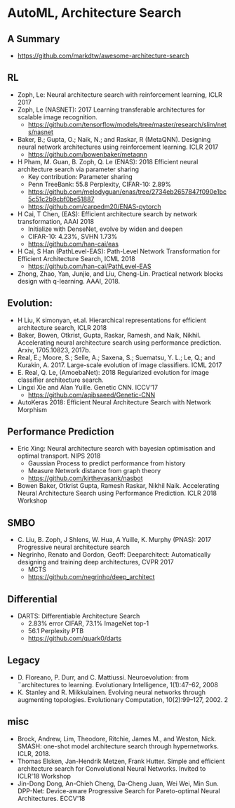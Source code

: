 # AutoML, Architecture Search

## A Summary
- https://github.com/markdtw/awesome-architecture-search

## RL
- Zoph, Le: Neural architecture search with reinforcement learning, ICLR 2017
- Zoph, Le (NASNET): 2017 Learning transferable architectures for scalable image recognition.
	- https://github.com/tensorflow/models/tree/master/research/slim/nets/nasnet
- Baker, B.; Gupta, O.; Naik, N.; and Raskar, R (MetaQNN). Designing neural network architectures using reinforcement learning. ICLR 2017
	- https://github.com/bowenbaker/metaqnn
- H Pham, M. Guan, B. Zoph, Q. Le (ENAS): 2018 Efficient neural architecture search via parameter sharing
	- Key contribution: Parameter sharing
	- Penn TreeBank: 55.8 Perplexity, CIFAR-10: 2.89%
	- https://github.com/melodyguan/enas/tree/2734eb2657847f090e1bc5c51c2b9cbf0be51887
	- https://github.com/carpedm20/ENAS-pytorch
- H Cai, T Chen, (EAS): Efficient architecture search by network transformation, AAAI 2018
	- Initialize with DenseNet, evolve by widen and deepen
	- CIFAR-10: 4.23%, SVHN 1.73%
	- https://github.com/han-cai/eas
- H Cai, S Han (PathLevel-EAS): Path-Level Network Transformation for Efficient Architecture Search, ICML 2018
	- https://github.com/han-cai/PathLevel-EAS
- Zhong, Zhao, Yan, Junjie, and Liu, Cheng-Lin. Practical
network blocks design with q-learning. AAAI, 2018.

## Evolution:
- H Liu, K simonyan, et.al. Hierarchical representations for efficient architecture search, ICLR 2018
- Baker, Bowen, Otkrist, Gupta, Raskar, Ramesh, and Naik,
Nikhil. Accelerating neural architecture search using performance
prediction. Arxiv, 1705.10823, 2017b.
- Real, E.; Moore, S.; Selle, A.; Saxena, S.; Suematsu, Y. L.; Le, Q.; and Kurakin, A. 2017. Large-scale evolution of image classifiers. ICML 2017
- E. Real, Q. Le, (AmoebaNet): 2018 Regularized evolution for image classifier architecture search.
- Lingxi Xie and Alan Yuille. Genetic CNN. ICCV'17
	- https://github.com/aqibsaeed/Genetic-CNN
- AutoKeras 2018: Efficient Neural Architecture Search with Network Morphism

## Performance Prediction
- Eric Xing: Neural architecture search with bayesian optimisation and optimal transport. NIPS 2018
	- Gaussian Process to predict performance from history
	- Measure Network distance from graph theory
	- https://github.com/kirthevasank/nasbot
- Bowen Baker, Otkrist Gupta, Ramesh Raskar, Nikhil Naik. Accelerating Neural Architecture Search using Performance Prediction. ICLR 2018 Workshop


## SMBO
- C. Liu, B. Zoph, J Shlens, W. Hua, A Yuille, K. Murphy (PNAS): 2017 Progressive neural architecture search
- Negrinho, Renato and Gordon, Geoff: Deeparchitect: Automatically designing and training deep architectures, CVPR 2017
	- MCTS
	- https://github.com/negrinho/deep_architect

## Differential
- DARTS: Differentiable Architecture Search
	- 2.83% error CIFAR, 73.1% ImageNet top-1
	- 56.1 Perplexity PTB
	- https://github.com/quark0/darts

## Legacy
- D. Floreano, P. Durr, and C. Mattiussi. Neuroevolution: from ¨architectures to learning. Evolutionary Intelligence, 1(1):47–62, 2008
- K. Stanley and R. Miikkulainen. Evolving neural networks through augmenting topologies. Evolutionary Computation,
10(2):99–127, 2002. 2

## misc
- Brock, Andrew, Lim, Theodore, Ritchie, James M., and
Weston, Nick. SMASH: one-shot model architecture
search through hypernetworks. ICLR, 2018.
- Thomas Elsken, Jan-Hendrik Metzen, Frank Hutter. Simple and efficient architecture search for Convolutional Neural Networks.
Invited to ICLR'18 Workshop
- Jin-Dong Dong, An-Chieh Cheng, Da-Cheng Juan, Wei Wei, Min Sun. DPP-Net: Device-aware Progressive Search for Pareto-optimal Neural Architectures. ECCV'18